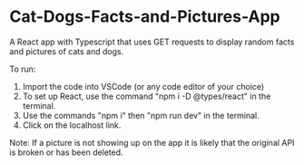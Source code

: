# Cat-Dogs-Facts-and-Pictures-App
A React app with Typescript that uses GET requests to display random facts and pictures of cats and dogs. <br>

To run:
1. Import the code into VSCode (or any code editor of your choice) <br>
2. To set up React, use the command "npm i -D @types/react" in the terminal.  
3. Use the commands "npm i" then "npm run dev" in the terminal. <br>
4. Click on the localhost link. 

Note: If a picture is not showing up on the app it is likely that the original API is broken or has been deleted.  
